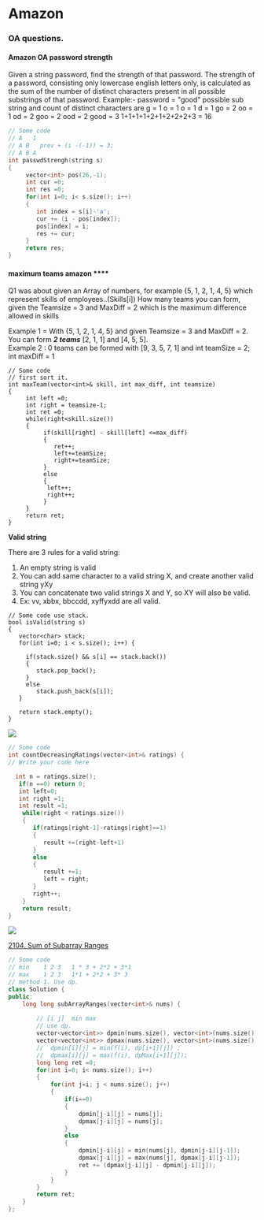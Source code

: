 # Amazon

### OA questions.

#### **Amazon OA password strength**

Given a string password, find the strength of that password. The strength of a password, consisting only lowercase english letters only, is calculated as the sum of the number of distinct characters present in all possible substrings of that password. Example:- password = "good" possible sub string and count of distinct characters are g = 1 o = 1 o = 1 d = 1 go = 2 oo = 1 od = 2 goo = 2 ood = 2 good = 3 1+1+1+1+2+1+2+2+2+3 = 16

```cpp
// Some code
// A   1
// A B   prev + (i -(-1)) = 3; 
// A B A 
int passwdStrengh(string s)
{ 
     vector<int> pos(26,-1); 
     int cur =0; 
     int res =0; 
     for(int i=0; i< s.size(); i++)
     {
        int index = s[i]-'a';
        cur += (i - pos[index]);
        pos[index] = i; 
        res += cur; 
     }
     return res; 
}
```

#### maximum teams amazon ****&#x20;

Q1 was about given an Array of numbers, for example {5, 1, 2, 1, 4, 5} which represent skills of employees..(Skills\[i]) How many teams you can form, given the Teamsize = 3 and MaxDiff = 2 which is the maximum difference allowed in skills&#x20;

Example 1 = With {5, 1, 2, 1, 4, 5} and given Teamsize = 3 and MaxDiff = 2. You can form _**2 teams**_ \[2, 1, 1] and \[4, 5, 5].\
Example 2 : 0 teams can be formed with \[9, 3, 5, 7, 1] and int teamSize = 2; int maxDiff = 1

```
// Some code
// first sort it. 
int maxTeam(vector<int>& skill, int max_diff, int teamsize)
{
     int left =0; 
     int right = teamsize-1; 
     int ret =0; 
     while(right<skill.size())
     {
          if(skill[right] - skill[left] <=max_diff)
          {
             ret++; 
             left+=teamSize; 
             right+=teamSize; 
          }
          else
          {
           left++;
           right++; 
          }          
     }
     return ret; 
}
```

**Valid string**

There are 3 rules for a valid string:

1. An empty string is valid
2. You can add same character to a valid string X, and create another valid string yXy
3. You can concatenate two valid strings X and Y, so XY will also be valid.
4. Ex: vv, xbbx, bbccdd, xyffyxdd are all valid.

```
// Some code use stack. 
bool isValid(string s) 
{
   vector<char> stack; 
   for(int i=0; i < s.size(); i++) {
     
     if(stack.size() && s[i] == stack.back())
     {
        stack.pop_back(); 
     }
     else
        stack.push_back(s[i]);       
   }
   
   return stack.empty(); 
}

```

![](../.gitbook/assets/b412b20e-0223-46fc-888b-891763017afe\_1640099193.5917742.png)

```cpp
// Some code
int countDecreasingRatings(vector<int>& ratings) {
// Write your code here

  int n = ratings.size();    
   if(n ==0) return 0;    
   int left=0; 
   int right =1;
   int result =1; 
    while(right < ratings.size())
    {
       if(ratings[right-1]-ratings[right]==1)
       {
          result +=(right-left+1) 
       }
       else
       {
          result +=1; 
          left = right; 
       }
       right++; 
    }
    return result;
}
```

![](../.gitbook/assets/9ba1a1dc-9e9f-44e9-8842-c28274c9cf83\_1640099294.8215818.png)

[2104. Sum of Subarray Ranges](https://leetcode.com/problems/sum-of-subarray-ranges/)

```cpp
// Some code
// min    1 2 3   1 * 3 + 2*2 + 3*1 
// max    1 2 3   1*1 + 2*2 + 3* 3 
// method 1. Use dp. 
class Solution {
public:
    long long subArrayRanges(vector<int>& nums) {
        
        // [i j]  min max
        // use dp. 
        vector<vector<int>> dpmin(nums.size(), vector<int>(nums.size())); 
        vector<vector<int>> dpmax(nums.size(), vector<int>(nums.size())); 
        //  dpmin[i][j] = min(f(i), dp[i+1][j]) ; 
        //  dpmax[i][j] = max(f(i), dpMax[i+1][j]);         
        long long ret =0; 
        for(int i=0; i< nums.size(); i++)
        {
            for(int j=i; j < nums.size(); j++)
            {
                if(i==0)
                {
                    dpmin[j-i][j] = nums[j]; 
                    dpmax[j-i][j] = nums[j]; 
                }
                else
                {
                    dpmin[j-i][j] = min(nums[j], dpmin[j-i][j-1]); 
                    dpmax[j-i][j] = max(nums[j], dpmax[j-i][j-1]); 
                    ret += (dpmax[j-i][j] - dpmin[j-i][j]); 
                }
            }
        }        
        return ret;                 
    }
};    
```
